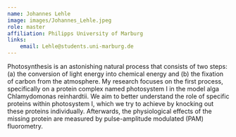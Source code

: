 ```yaml
---
name: Johannes Lehle
image: images/Johannes_Lehle.jpeg
role: master
affiliation: Philipps University of Marburg
links:
    email: Lehle@students.uni-marburg.de
---
```


Photosynthesis is an astonishing natural process that consists of two steps: (a) the
conversion of light energy into chemical energy and (b) the fixation of carbon from the
atmosphere. My research focuses on the first process, specifically on a protein complex
named photosystem I in the model alga Chlamydomonas reinhardtii.
We aim to better understand the role of specific proteins within photosystem I, which we
try to achieve by knocking out these proteins individually. Afterwards, the physiological
effects of the missing protein are measured by pulse-amplitude modulated (PAM)
fluorometry.